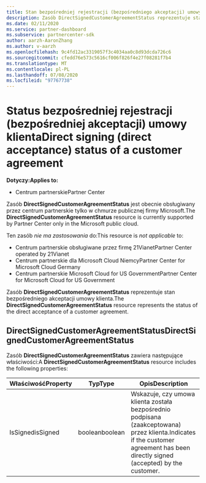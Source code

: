 ```yaml
---
title: Stan bezpośredniej rejestracji (bezpośredniego akceptacji) umowy klienta.
description: Zasób DirectSignedCustomerAgreementStatus reprezentuje stan bezpośredniej rejestracji (bezpośrednie zatwierdzenie) umowy klienta.
ms.date: 02/11/2020
ms.service: partner-dashboard
ms.subservice: partnercenter-sdk
author: aarzh-AaronZhang
ms.author: v-aarzh
ms.openlocfilehash: 9c4fd12ac3319057f3c4034aa0c8d93dcda726c6
ms.sourcegitcommit: cfedd76e573c5616cf006f826f4e27f08281f7b4
ms.translationtype: MT
ms.contentlocale: pl-PL
ms.lasthandoff: 07/08/2020
ms.locfileid: "97767738"
---
```

# <a name="direct-signing-direct-acceptance-status-of-a-customer-agreement"></a><span data-ttu-id="fc787-103">Status bezpośredniej rejestracji (bezpośredniej akceptacji) umowy klienta</span><span class="sxs-lookup"><span data-stu-id="fc787-103">Direct signing (direct acceptance) status of a customer agreement</span></span>

<span data-ttu-id="fc787-104">**Dotyczy:**</span><span class="sxs-lookup"><span data-stu-id="fc787-104">**Applies to:**</span></span>

- <span data-ttu-id="fc787-105">Centrum partnerskie</span><span class="sxs-lookup"><span data-stu-id="fc787-105">Partner Center</span></span>

<span data-ttu-id="fc787-106">Zasób **DirectSignedCustomerAgreementStatus** jest obecnie obsługiwany przez centrum partnerskie tylko w chmurze publicznej firmy Microsoft.</span><span class="sxs-lookup"><span data-stu-id="fc787-106">The **DirectSignedCustomerAgreementStatus** resource is currently supported by Partner Center only in the Microsoft public cloud.</span></span>

<span data-ttu-id="fc787-107">Ten zasób *nie ma zastosowania* do:</span><span class="sxs-lookup"><span data-stu-id="fc787-107">This resource is *not applicable* to:</span></span>

- <span data-ttu-id="fc787-108">Centrum partnerskie obsługiwane przez firmę 21Vianet</span><span class="sxs-lookup"><span data-stu-id="fc787-108">Partner Center operated by 21Vianet</span></span>
- <span data-ttu-id="fc787-109">Centrum partnerskie dla Microsoft Cloud Niemcy</span><span class="sxs-lookup"><span data-stu-id="fc787-109">Partner Center for Microsoft Cloud Germany</span></span>
- <span data-ttu-id="fc787-110">Centrum partnerskie Microsoft Cloud for US Government</span><span class="sxs-lookup"><span data-stu-id="fc787-110">Partner Center for Microsoft Cloud for US Government</span></span>

<span data-ttu-id="fc787-111">Zasób **DirectSignedCustomerAgreementStatus** reprezentuje stan bezpośredniego akceptacji umowy klienta.</span><span class="sxs-lookup"><span data-stu-id="fc787-111">The **DirectSignedCustomerAgreementStatus** resource represents the status of the direct acceptance of a customer agreement.</span></span>

## <a name="directsignedcustomeragreementstatus"></a><span data-ttu-id="fc787-112">DirectSignedCustomerAgreementStatus</span><span class="sxs-lookup"><span data-stu-id="fc787-112">DirectSignedCustomerAgreementStatus</span></span>

<span data-ttu-id="fc787-113">Zasób **DirectSignedCustomerAgreementStatus** zawiera następujące właściwości:</span><span class="sxs-lookup"><span data-stu-id="fc787-113">A **DirectSignedCustomerAgreementStatus** resource includes the following properties:</span></span>

| <span data-ttu-id="fc787-114">Właściwość</span><span class="sxs-lookup"><span data-stu-id="fc787-114">Property</span></span>       | <span data-ttu-id="fc787-115">Typ</span><span class="sxs-lookup"><span data-stu-id="fc787-115">Type</span></span>   | <span data-ttu-id="fc787-116">Opis</span><span class="sxs-lookup"><span data-stu-id="fc787-116">Description</span></span>                                                                                               |
|----------------|--------|-----------------------------------------------------------------------------------------------------------|
| <span data-ttu-id="fc787-117">IsSigned</span><span class="sxs-lookup"><span data-stu-id="fc787-117">isSigned</span></span> | <span data-ttu-id="fc787-118">boolean</span><span class="sxs-lookup"><span data-stu-id="fc787-118">boolean</span></span> | <span data-ttu-id="fc787-119">Wskazuje, czy umowa klienta została bezpośrednio podpisana (zaakceptowana) przez klienta.</span><span class="sxs-lookup"><span data-stu-id="fc787-119">Indicates if the customer agreement has been directly signed (accepted) by the customer.</span></span> |
